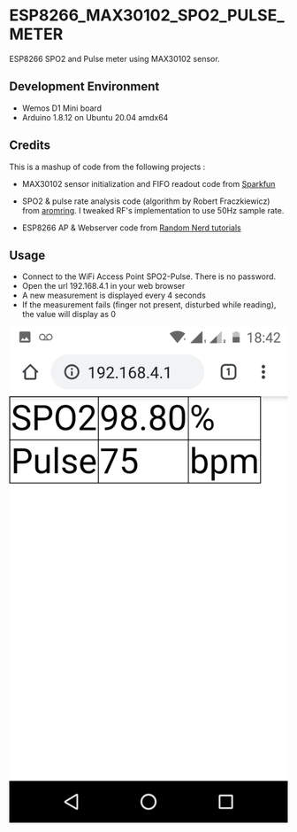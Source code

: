 # ESP8266_MAX30102_SPO2_PULSE_METER

ESP8266 SPO2 and Pulse meter using MAX30102 sensor.

## Development Environment

* Wemos D1 Mini board
* Arduino 1.8.12 on Ubuntu 20.04 amdx64

## Credits

This is a mashup of code from the following projects :

* MAX30102 sensor initialization and FIFO readout code from 
[Sparkfun](https://github.com/sparkfun/SparkFun_MAX3010x_Sensor_Library)

* SPO2 & pulse rate analysis code (algorithm by  Robert Fraczkiewicz) from 
[aromring](https://github.com/aromring/MAX30102_by_RF). I tweaked RF's implementation to use 50Hz sample rate. 

* ESP8266 AP & Webserver code from [Random Nerd tutorials](https://randomnerdtutorials.com/esp8266-nodemcu-access-point-ap-web-server/)

## Usage
* Connect to the WiFi Access Point SPO2-Pulse. There is no password.
* Open the url 192.168.4.1 in your web browser
* A new measurement is displayed every 4 seconds
* If the measurement fails (finger not present, disturbed while reading), the value will display as 0

<img src="Screenshot.jpeg"/>
